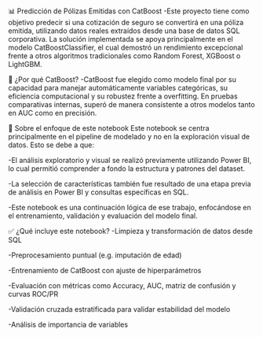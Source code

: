 📊 Predicción de Pólizas Emitidas con CatBoost
-Este proyecto tiene como objetivo predecir si una cotización de seguro se convertirá en una póliza emitida, utilizando datos reales extraídos desde una base de datos SQL corporativa. 
La solución implementada se apoya principalmente en el modelo CatBoostClassifier, el cual demostró un rendimiento excepcional frente a otros algoritmos tradicionales como Random Forest, XGBoost o LightGBM.

🧠 ¿Por qué CatBoost?
-CatBoost fue elegido como modelo final por su capacidad para manejar automáticamente variables categóricas, su eficiencia computacional y su robustez frente a overfitting. 
En pruebas comparativas internas, superó de manera consistente a otros modelos tanto en AUC como en precisión.

📐 Sobre el enfoque de este notebook
Este notebook se centra principalmente en el pipeline de modelado y no en la exploración visual de datos. Esto se debe a que:

-El análisis exploratorio y visual se realizó previamente utilizando Power BI, lo cual permitió comprender a fondo la estructura y patrones del dataset.

-La selección de características también fue resultado de una etapa previa de análisis en Power BI y consultas específicas en SQL.

-Este notebook es una continuación lógica de ese trabajo, enfocándose en el entrenamiento, validación y evaluación del modelo final.

✅ ¿Qué incluye este notebook?
-Limpieza y transformación de datos desde SQL

-Preprocesamiento puntual (e.g. imputación de edad)

-Entrenamiento de CatBoost con ajuste de hiperparámetros

-Evaluación con métricas como Accuracy, AUC, matriz de confusión y curvas ROC/PR

-Validación cruzada estratificada para validar estabilidad del modelo

-Análisis de importancia de variables


